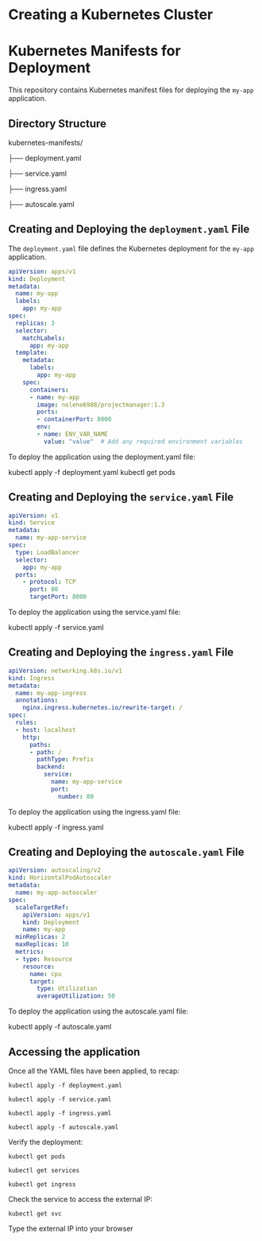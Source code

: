 # Creating a Kubernetes Cluster


# Kubernetes Manifests for Deployment

This repository contains Kubernetes manifest files for deploying the `my-app` application.

## Directory Structure
kubernetes-manifests/ 

├── deployment.yaml 

├── service.yaml 

├── ingress.yaml 

├── autoscale.yaml 


## Creating and Deploying the `deployment.yaml` File

The `deployment.yaml` file defines the Kubernetes deployment for the `my-app` application.

```yaml
apiVersion: apps/v1
kind: Deployment
metadata:
  name: my-app
  labels:
    app: my-app
spec:
  replicas: 3
  selector:
    matchLabels:
      app: my-app
  template:
    metadata:
      labels:
        app: my-app
    spec:
      containers:
      - name: my-app
        image: nolene6988/projectmanager:1.3
        ports:
        - containerPort: 8000
        env:
        - name: ENV_VAR_NAME
          value: "value"  # Add any required environment variables

```
To deploy the application using the deployment.yaml file:


kubectl apply -f deployment.yaml
kubectl get pods

## Creating and Deploying the `service.yaml` File

```yaml
apiVersion: v1
kind: Service
metadata:
  name: my-app-service
spec:
  type: LoadBalancer
  selector:
    app: my-app
  ports:
    - protocol: TCP
      port: 80
      targetPort: 8000
```
To deploy the application using the service.yaml file:

kubectl apply -f service.yaml


## Creating and Deploying the `ingress.yaml` File

```yaml
apiVersion: networking.k8s.io/v1
kind: Ingress
metadata:
  name: my-app-ingress
  annotations:
    nginx.ingress.kubernetes.io/rewrite-target: /
spec:
  rules:
  - host: localhost
    http:
      paths:
      - path: /
        pathType: Prefix
        backend:
          service:
            name: my-app-service
            port:
              number: 80
```
To deploy the application using the ingress.yaml file:

kubectl apply -f ingress.yaml

## Creating and Deploying the `autoscale.yaml` File

```yaml
apiVersion: autoscaling/v2
kind: HorizontalPodAutoscaler
metadata:
  name: my-app-autoscaler
spec:
  scaleTargetRef:
    apiVersion: apps/v1
    kind: Deployment
    name: my-app
  minReplicas: 2
  maxReplicas: 10
  metrics:
  - type: Resource
    resource:
      name: cpu
      target:
        type: Utilization
        averageUtilization: 50
```

To deploy the application using the autoscale.yaml file:

kubectl apply -f autoscale.yaml

## Accessing the application

Once all the YAML files have been applied, to recap:

```
kubectl apply -f deployment.yaml

kubectl apply -f service.yaml

kubectl apply -f ingress.yaml

kubectl apply -f autoscale.yaml
```
Verify the deployment:
```
kubectl get pods

kubectl get services

kubectl get ingress

```
Check the service to access the external IP:
```
kubectl get svc
```
Type the external IP into your browser


